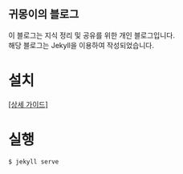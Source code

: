 귀몽이의 블로그
---
이 블로그는 지식 정리 및 공유를 위한 개인 블로그입니다.  
해당 블로그는 Jekyll을 이용하여 작성되었습니다.

# 설치

[[상세 가이드]](https://jekyllrb.com/docs/installation)

# 실행

```shell
$ jekyll serve
```
